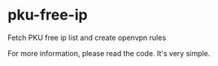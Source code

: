 # pku-free-ip
Fetch PKU free ip list and create openvpn rules

For more information, please read the code. It's very simple.
